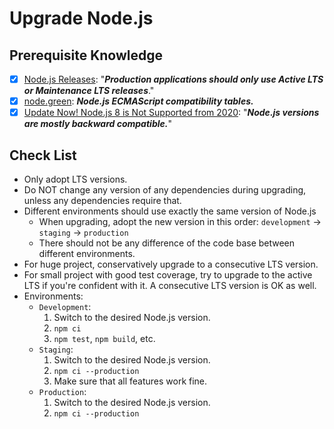 # Upgrade Node.js

## Prerequisite Knowledge

- [x] [Node.js Releases](https://nodejs.org/en/about/releases/): "***Production
  applications should only use Active LTS or Maintenance LTS releases***."
- [x] [node.green](https://node.green/): ***Node.js ECMAScript compatibility
  tables.***
- [x] [Update Now! Node.js 8 is Not Supported from 2020](https://blog.risingstack.com/update-nodejs-8-end-of-life-no-support/):
  "***Node.js versions are mostly backward compatible.***"

## Check List

- Only adopt LTS versions.
- Do NOT change any version of any dependencies during upgrading, unless any
  dependencies require that.
- Different environments should use exactly the same version of Node.js
  - When upgrading, adopt the new version in this order:
    `development` -> `staging` -> `production`
  - There should not be any difference of the code base between different
    environments.
- For huge project, conservatively upgrade to a consecutive LTS version.
- For small project with good test coverage, try to upgrade to the active LTS
  if you're confident with it.
  A consecutive LTS version is OK as well.
- Environments:
  - `Development`:
    1. Switch to the desired Node.js version.
    2. `npm ci`
    3. `npm test`, `npm build`, etc.
  - `Staging`:
    1. Switch to the desired Node.js version.
    2. `npm ci --production`
    3. Make sure that all features work fine.
  - `Production`:
    1. Switch to the desired Node.js version.
    2. `npm ci --production`
